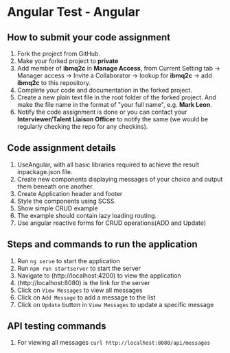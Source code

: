 # Angular Test - Angular

## How to submit your code assignment

1. Fork the project from GitHub.
2. Make your forked project to **private** 
3. Add member of **ibmq2c** in **Manage Access**,  from Current Setting tab -> Manager access -> Invite a Collaborator -> lookup for **ibmq2c** -> add  **ibmq2c** to this repository.
4. Complete your code and documentation in the forked project.
5. Create a new plain text file in the root folder of the forked project. And make the file name in the format of "your full name", e.g. **Mark Leon**.
6. Notify the code assignment is done or you can contact your **Interviewer/Talent Liaison Officer** to notify the same (we would be regularly checking the repo for any checkins).

## Code assignment details

1. UseAngular, with all basic libraries required to achieve the result inpackage.json file.
2. Create new components displaying messages of your choice and output them beneath one another.
3. Create Application header and footer
4. Style the components using SCSS.
5. Show simple CRUD example 
6. The example should contain lazy loading routing.
7. Use angular reactive forms for CRUD operations(ADD and Update) 

## Steps and commands to run the application

1. Run `ng serve` to start the application
2. Run `npm run startserver` to start the server
3. Navigate to (http://localhost:4200) to view the application
4. (http://localhost:8080) is the link for the server
4. Click on `View Messages` to view all messages
5. Click on `Add Message` to add a message to the list
6. Click on `Update` button in `View Messages` to update a specific message

## API testing commands

1. For viewing all messages `curl http://localhost:8080/api/messages`
